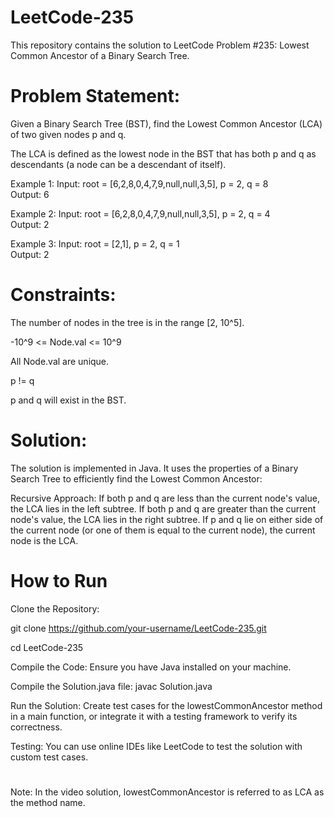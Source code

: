# LeetCode-235

This repository contains the solution to LeetCode Problem #235: Lowest Common Ancestor of a Binary Search Tree.

# Problem Statement:
Given a Binary Search Tree (BST), find the Lowest Common Ancestor (LCA) of two given nodes p and q.

The LCA is defined as the lowest node in the BST that has both p and q as descendants (a node can be a descendant of itself).

Example 1:
Input: root = [6,2,8,0,4,7,9,null,null,3,5], p = 2, q = 8  
Output: 6

Example 2:
Input: root = [6,2,8,0,4,7,9,null,null,3,5], p = 2, q = 4  
Output: 2

Example 3:
Input: root = [2,1], p = 2, q = 1  
Output: 2

# Constraints:

The number of nodes in the tree is in the range [2, 10^5].

-10^9 <= Node.val <= 10^9

All Node.val are unique.

p != q

p and q will exist in the BST.

# Solution:
The solution is implemented in Java. It uses the properties of a Binary Search Tree to efficiently find the Lowest Common Ancestor:

Recursive Approach:
If both p and q are less than the current node's value, the LCA lies in the left subtree.
If both p and q are greater than the current node's value, the LCA lies in the right subtree.
If p and q lie on either side of the current node (or one of them is equal to the current node), the current node is the LCA.


# How to Run
Clone the Repository:


git clone https://github.com/your-username/LeetCode-235.git

cd LeetCode-235

Compile the Code: Ensure you have Java installed on your machine. 

Compile the Solution.java file: javac Solution.java

Run the Solution: Create test cases for the lowestCommonAncestor method in a main function, or integrate it with a testing framework to verify its correctness.

Testing: You can use online IDEs like LeetCode to test the solution with custom test cases.


#
Note: In the video solution, lowestCommonAncestor is referred to as LCA as the method name.
